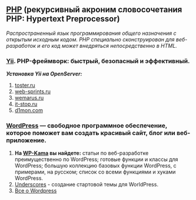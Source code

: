 ## [PHP][5] (рекурсивный акроним словосочетания PHP: Hypertext Preprocessor)  
_Распространенный язык программирования общего назначения с открытым исходным кодом. PHP специально сконструирован для веб-разработок и его код может внедряться непосредственно в HTML._  

  ### [Yii][5.1]. PHP-фреймворк: быстрый, безопасный и эффективный.
  ***Установка Yii на OpenServer:***  
   1. [toster.ru][5.1.1]  
   2. [web-sprints.ru][5.1.2]  
   3. [wemarus.ru][5.1.3]  
   4. [it-stop.ru][5.1.4]  
   5. [d1mon.com][5.1.5]  

  ### [WordPress][5.2] — свободное программное обеспечение, которое поможет вам создать красивый сайт, блог или веб-приложение.
   1. **На [WP-Kama][5.2.1] вы найдете:** статьи по веб-разработке преимущественно по WordPress; готовые функции и классы для WordPress; большую коллекцию базовых функции WordPress, с примерами, на русском; список со всеми функциями и хуками WordPress.  
   2. [Underscores][5.2.2] - создание стартовой темы для WorldPress.  
   3. [Все о Wordpress][5.2.3]  

[5]: http://php.net/ "PHP"
[5.1]: https://www.yiiframework.com/ "www.yiiframework.com"
[5.1.1]: https://toster.ru/q/170497 "toster.ru"
[5.1.2]: http://web-sprints.ru/ustanovka-yii2-na-openserver/ "web-sprints.ru"
[5.1.3]: http://wemarus.ru/yii-2/319-ustanovka-yii-na-openserver.html "wemarus.ru"
[5.1.4]: https://it-stop.ru/razrabotka-sajtov/ustanovka-yii2-na-openserver/ "it-stop.ru"
[5.1.5]: https://d1mon.com/n/1355 "d1mon.com"
[5.2]: https://ru.wordpress.org/ "WordPress"
[5.2.1]: https://wp-kama.ru/ "wp-kama.ru"
[5.2.2]: http://underscores.me/ "underscores.me"
[5.2.3]: http://wpnews.ru/ "wpnews.ru"
